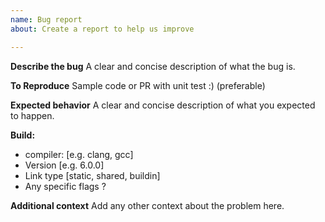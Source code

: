 ```yaml
---
name: Bug report
about: Create a report to help us improve

---
```


**Describe the bug**
A clear and concise description of what the bug is.

**To Reproduce**
Sample code or PR with unit test :) (preferable)

**Expected behavior**
A clear and concise description of what you expected to happen.

**Build:**
 - compiler: [e.g. clang, gcc]
 - Version [e.g. 6.0.0]
 - Link type [static, shared, buildin]
 - Any specific flags ?

**Additional context**
Add any other context about the problem here.
